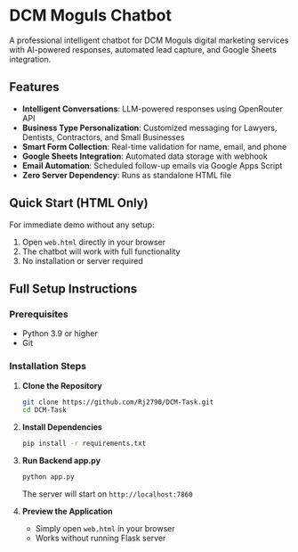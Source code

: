 # DCM Moguls Chatbot

A professional intelligent chatbot for DCM Moguls digital marketing services with AI-powered responses, automated lead capture, and Google Sheets integration.

## Features

- **Intelligent Conversations**: LLM-powered responses using OpenRouter API
- **Business Type Personalization**: Customized messaging for Lawyers, Dentists, Contractors, and Small Businesses
- **Smart Form Collection**: Real-time validation for name, email, and phone
- **Google Sheets Integration**: Automated data storage with webhook
- **Email Automation**: Scheduled follow-up emails via Google Apps Script
- **Zero Server Dependency**: Runs as standalone HTML file

## Quick Start (HTML Only)

For immediate demo without any setup:

1. Open `web.html` directly in your browser
2. The chatbot will work with full functionality
3. No installation or server required

## Full Setup Instructions

### Prerequisites

- Python 3.9 or higher
- Git

### Installation Steps

1. **Clone the Repository**
   ```bash
   git clone https://github.com/Rj2790/DCM-Task.git
   cd DCM-Task
   ```

2. **Install Dependencies**
   ```bash
   pip install -r requirements.txt
   ```

3. **Run Backend app.py**
   ```bash
   python app.py
   ```
   The server will start on `http://localhost:7860`

4. **Preview the Application**
   
   - Simply open `web.html` in your browser
   - Works without running Flask server
